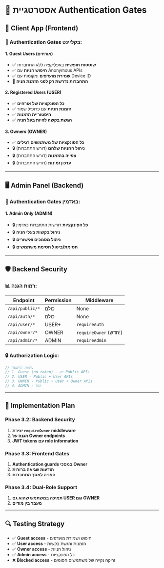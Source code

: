 # 🔐 אסטרטגיית Authentication Gates

## 📱 **Client App (Frontend)**

### 🚪 **Authentication Gates בקליינט:**

#### 1. **Guest Users (אורחים)**
- ✅ **שוטטות חופשית** באפליקציה ללא התחברות
- ✅ **חיפוש חניות** עם Anonymous APIs
- ✅ **שמירת מועדפים** ומקומות עם Device ID
- 🚪 **התחברות נדרשת רק לפני הזמנת חניה**

#### 2. **Registered Users (USER)**
- ✅ **כל הפונקציות של אורחים**
- ✅ **הזמנת חניות** עם פרופיל שמור
- ✅ **היסטוריית הזמנות**
- ✅ **הגשת בקשה להיות בעל חניה**

#### 3. **Owners (OWNER)**
- ✅ **כל הפונקציות של משתמשים רגילים**
- 🔒 **ניהול החניות שלהם** (דורש התחברות)
- 🔒 **צפייה בהזמנות** (דורש התחברות)
- 🔒 **עדכון זמינות** (דורש התחברות)

---

## 🖥️ **Admin Panel (Backend)**

### 🚪 **Authentication Gates באדמין:**

#### 1. **Admin Only (ADMIN)**
- 🔒 **כל הפונקציות** דורשות התחברות כאדמין
- 🔒 **ניהול בקשות בעלי חניה**
- 🔒 **ניהול מסמכים ואישורים**
- 🔒 **חסימת/ביטול חסימת משתמשים**

---

## 🛡️ **Backend Security**

### 📊 **רמות הגנה:**

| Endpoint | Permission | Middleware |
|----------|------------|------------|
| `/api/public/*` | כולם | None |
| `/api/auth/*` | כולם | None |
| `/api/user/*` | USER+ | `requireAuth` |
| `/api/owner/*` | OWNER | `requireOwner` (חדש!) |
| `/api/admin/*` | ADMIN | `requireAdmin` |

### 🔒 **Authorization Logic:**

```javascript
// רמות הרשאה:
// 1. Guest (no token) - רק Public APIs
// 2. USER - Public + User APIs  
// 3. OWNER - Public + User + Owner APIs
// 4. ADMIN - הכל
```

---

## 🎯 **Implementation Plan**

### Phase 3.2: Backend Security
1. **יצירת `requireOwner` middleware**
2. **הגנה על Owner endpoints**
3. **JWT tokens עם role information**

### Phase 3.3: Frontend Gates
1. **Authentication guards במסכי Owner**
2. **הודעות שגיאה ברורות**
3. **הפניה למסך התחברות**

### Phase 3.4: Dual-Role Support
1. **תמיכה במשתמש שהוא גם USER וגם OWNER**
2. **מעבר בין מודים**

---

## 🔍 **Testing Strategy**

- ✅ **Guest access** - חיפוש ושמירת מועדפים
- ✅ **User access** - הזמנות והגשת בקשות
- ✅ **Owner access** - ניהול חניות
- ✅ **Admin access** - כל הפונקציות
- ❌ **Blocked access** - זריקה נקייה של משתמשים חסומים
